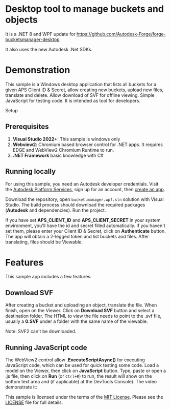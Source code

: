 # Desktop tool to manage buckets and objects

It is a .NET 8 and WPF update for https://github.com/Autodesk-Forge/forge-bucketsmanager-desktop

It also uses the new Autodesk .Net SDKs.

# Demonstration

This sample is a Windows desktop application that lists all buckets for a given APS Client ID & Secret, allow creating new buckets, upload new files, translate and delete. Allow download of SVF for offline viewing. Simple JavaScript for testing code. It is intended as tool for developers.

 Setup

## Prerequisites

1. **Visual Studio 2022+**: This sample is windows only
2. **Webview2**: Chromium based browser control for .NET apps. It requires EDGE and WebView2 Chromium Runtime to run.
3. **.NET Framework** basic knowledge with C#

## Running locally

For using this sample, you need an Autodesk developer credentials. Visit the [Autodesk Platform Services](https://aps.autodesk.com/), sign up for an account, then [create an app](https://aps.autodesk.com/myapps/).

Download the repository, open `bucket.manager.wpf.sln` solution with Visual Studio. The build process should 
download the required packages (**Autodesk** and dependencies). Run the project. 

If you have set **APS_CLIENT_ID** and **APS_CLIENT_SECRET** in your system environment, you'll have the id and 
secret filled automatically. If you haven't set them, please enter your Client ID & 
Secret, click on **Authenticate** button. The app will obtain a 2-legged token and list buckets and files. After translating, files should be Viewable.

# Features

This sample app includes a few features:

## Download SVF

After creating a bucket and uploading an object, translate the file. When finish, open on the Viewer. Click on **Download SVF** button and select a destination folder. The HTML to view the file needs to point to the .svf file, usually a **0.SVF** under a folder with the same name of the viewable.

Note: SVF2 can't be downloaded.

## Running JavaScript code

The WebView2 control allow **.ExecuteScriptAsync()** for executing JavaScript code, which can be used for quick testing some code. Load a model on the Viewer, then click on **JavaScript** button. Type, paste or open a .js file, then click on **Run** (or `Ctrl+R`) to run, the result will show on the bottom text area and (if applicable) at the DevTools Console). The video demonstrate it:

This sample is licensed under the terms of the [MIT License](http://opensource.org/licenses/MIT). Please see the [LICENSE](LICENSE.txt) file for full details.
